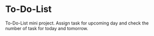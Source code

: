# To-Do-List
To-Do-List mini project. Assign task for upcoming day and check the number of task for today and tomorrow. 
